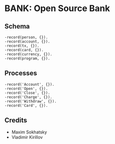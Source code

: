 BANK: Open Source Bank
======================

Schema
------

```
-record(person, {}).
-record(account, {}).
-record(tx, {}).
-record(card, {}).
-record(currency, {}).
-record(program, {}).
```

Processes
---------

```
-record('Account', {}).
-record('Open', {}).
-record('Close', {}).
-record('Charge', {}).
-record('Withdraw', {}).
-record('Card', {}).
```

Credits
-------

* Maxim Sokhatsky
* Vladimir Kirillov

